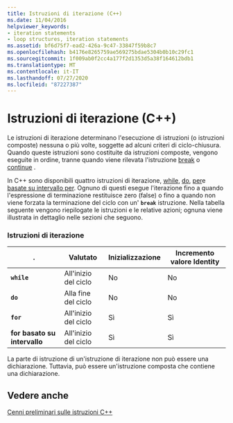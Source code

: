 ```yaml
---
title: Istruzioni di iterazione (C++)
ms.date: 11/04/2016
helpviewer_keywords:
- iteration statements
- loop structures, iteration statements
ms.assetid: bf6d75f7-ead2-426a-9c47-33847f59b8c7
ms.openlocfilehash: b4176e8265759ae569275bdae5304b0b10c29fc1
ms.sourcegitcommit: 1f009ab0f2cc4a177f2d1353d5a38f164612bdb1
ms.translationtype: MT
ms.contentlocale: it-IT
ms.lasthandoff: 07/27/2020
ms.locfileid: "87227387"
---
```

# <a name="iteration-statements-c"></a>Istruzioni di iterazione (C++)

Le istruzioni di iterazione determinano l'esecuzione di istruzioni (o istruzioni composte) nessuna o più volte, soggette ad alcuni criteri di ciclo-chiusura. Quando queste istruzioni sono costituite da istruzioni composte, vengono eseguite in ordine, tranne quando viene rilevata l'istruzione [break](../cpp/break-statement-cpp.md) o [continue](../cpp/continue-statement-cpp.md) .

In C++ sono disponibili quattro istruzioni di iterazione, [while](../cpp/while-statement-cpp.md), [do](../cpp/do-while-statement-cpp.md), [per](../cpp/for-statement-cpp.md)e [basate su intervallo per](../cpp/range-based-for-statement-cpp.md). Ognuno di questi esegue l'iterazione fino a quando l'espressione di terminazione restituisce zero (false) o fino a quando non viene forzata la terminazione del ciclo con un' **`break`** istruzione. Nella tabella seguente vengono riepilogate le istruzioni e le relative azioni; ognuna viene illustrata in dettaglio nelle sezioni che seguono.

### <a name="iteration-statements"></a>Istruzioni di iterazione

|.|Valutato|Inizializzazione|Incremento valore Identity|
|---------------|------------------|--------------------|---------------|
|**`while`**|All'inizio del ciclo|No|No|
|**`do`**|Alla fine del ciclo|No|No|
|**`for`**|All'inizio del ciclo|Sì|Sì|
|**for basato su intervallo**|All'inizio del ciclo|Sì|Sì|

La parte di istruzione di un'istruzione di iterazione non può essere una dichiarazione. Tuttavia, può essere un'istruzione composta che contiene una dichiarazione.

## <a name="see-also"></a>Vedere anche

[Cenni preliminari sulle istruzioni C++](../cpp/overview-of-cpp-statements.md)
